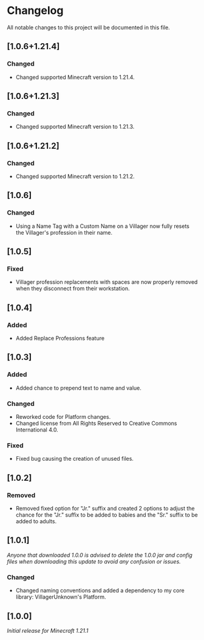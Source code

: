 # Changelog

All notable changes to this project will be documented in this file.

## [1.0.6+1.21.4]

### Changed

- Changed supported Minecraft version to 1.21.4.

## [1.0.6+1.21.3]

### Changed

- Changed supported Minecraft version to 1.21.3.

## [1.0.6+1.21.2]

### Changed

- Changed supported Minecraft version to 1.21.2.

## [1.0.6]

### Changed

- Using a Name Tag with a Custom Name on a Villager now fully resets the Villager's profession in their name.

## [1.0.5]

### Fixed

- Villager profession replacements with spaces are now properly removed when they disconnect from their workstation.

## [1.0.4]

### Added

- Added Replace Professions feature

## [1.0.3]

### Added

- Added chance to prepend text to name and value.

### Changed

- Reworked code for Platform changes.
- Changed license from All Rights Reserved to Creative Commons International 4.0.

### Fixed

- Fixed bug causing the creation of unused files.


## [1.0.2]

### Removed

- Removed fixed option for "Jr." suffix and created 2 options to adjust the chance for the "Jr." suffix to be added to babies and the "Sr." suffix to be added to adults.

## [1.0.1]

_Anyone that downloaded 1.0.0 is advised to delete the 1.0.0 jar and config files when downloading this update to avoid any confusion or issues._

### Changed

- Changed naming conventions and added a dependency to my core library: VillagerUnknown's Platform.

## [1.0.0]

_Initial release for Minecraft 1.21.1_
